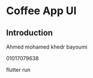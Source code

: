 # Coffee App UI

## Introduction
Ahmed mohamed khedr bayoumi



01017079638





flutter run
```





